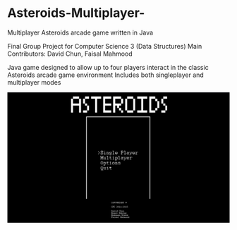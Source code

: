 # Asteroids-Multiplayer-
Multiplayer Asteroids arcade game written in Java

Final Group Project for Computer Science 3 (Data Structures)
Main Contributors: David Chun, Faisal Mahmood

Java game designed to allow up to four players interact in the classic Asteroids arcade game environment
Includes both singleplayer and multiplayer modes


![Alt text](/Screenshots/menu.png "Menu System")
